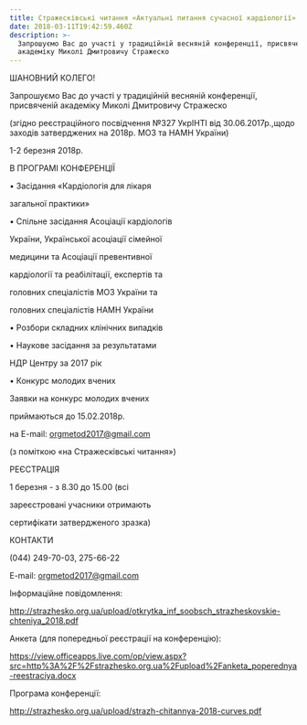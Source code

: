 ```yaml
---
title: Стражесківські читання «Актуальні питання сучасної кардіології»
date: 2018-03-11T19:42:59.460Z
description: >-
  Запрошуємо Вас до участі у традиційній весняній конференції, присвяченій
  академіку Миколі Дмитровичу Стражеско
---
```

ШАНОВНИЙ КОЛЕГО!



Запрошуємо Вас до участі у традиційній весняній конференції, присвяченій академіку Миколі Дмитровичу Стражеско

(згідно реєстраційного посвідчення №327 УкрІНТІ від 30.06.2017р.,щодо заходів затверджених на 2018р. МОЗ та НАМН України)

1-2 березня 2018р.



В ПРОГРАМІ КОНФЕРЕНЦІЇ



• Засідання «Кардіологія для лікаря

загальної практики»

• Спільне засідання Асоціації кардіологів

України, Української асоціації сімейної

медицини та Асоціації превентивної

кардіології та реабілітації, експертів та

головних спеціалістів МОЗ України та

головних спеціалістів НАМН України

• Розбори складних клінічних випадків

• Наукове засідання за результатами

НДР Центру за 2017 рік

• Конкурс молодих вчених



Заявки на конкурс молодих вчених

приймаються до 15.02.2018р.

на E-mail: orgmetod2017@gmail.com

(з поміткою «на Стражесківські читання»)



РЕЄСТРАЦІЯ

1 березня - з 8.30 до 15.00 (всі

зареєстровані учасники отримають

сертифікати затвердженого зразка)



КОНТАКТИ

(044) 249-70-03, 275-66-22

E-mail: orgmetod2017@gmail.com



Інформаційне повідомлення:

<http://strazhesko.org.ua/upload/otkrytka_inf_soobsch_strazheskovskie-chteniya_2018.pdf>



Анкета (для попередньої реєстрації на конференцію):

<https://view.officeapps.live.com/op/view.aspx?src=http%3A%2F%2Fstrazhesko.org.ua%2Fupload%2Fanketa_poperednya-reestraciya.docx>



Програма конференції:

<http://strazhesko.org.ua/upload/strazh-chitannya-2018-curves.pdf>
